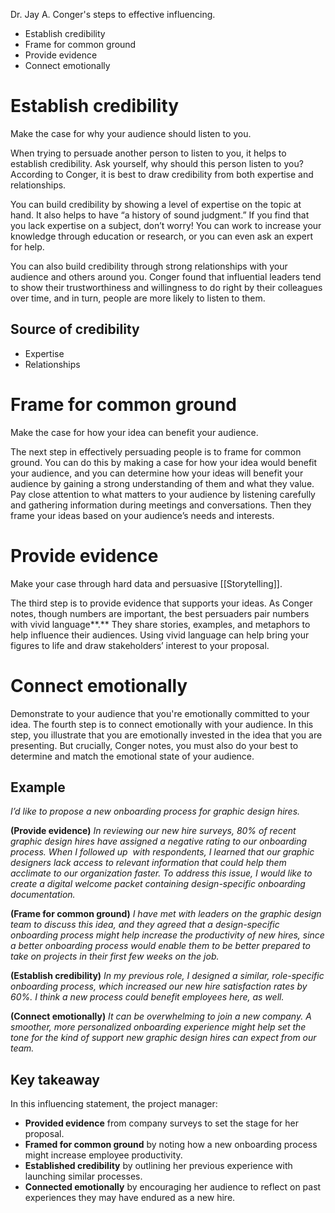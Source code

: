 
Dr. Jay A. Conger's steps to effective influencing.
- Establish credibility
- Frame for common ground
- Provide evidence
- Connect emotionally

# Establish credibility
Make the case for why your audience should listen to you.

When trying to persuade another person to listen to you, it helps to establish credibility. Ask yourself, why should this person listen to you? According to Conger, it is best to draw credibility from both expertise and relationships. 

You can build credibility by showing a level of expertise on the topic at hand. It also helps to have “a history of sound judgment.” If you find that you lack expertise on a subject, don’t worry! You can work to increase your knowledge through education or research, or you can even ask an expert for help.

You can also build credibility through strong relationships with your audience and others around you. Conger found that influential leaders tend to show their trustworthiness and willingness to do right by their colleagues over time, and in turn, people are more likely to listen to them.

## Source of credibility
- Expertise
- Relationships

# Frame for common ground
Make the case for how your idea can benefit your audience.

The next step in effectively persuading people is to frame for common ground. You can do this by making a case for how your idea would benefit your audience, and you can determine how your ideas will benefit your audience by gaining a strong understanding of them and what they value. Pay close attention to what matters to your audience by listening carefully and gathering information during meetings and conversations. Then they frame your ideas based on your audience’s needs and interests. 

# Provide evidence
Make your case through hard data and persuasive [[Storytelling]].

The third step is to provide evidence that supports your ideas. As Conger notes, though numbers are important, the best persuaders pair numbers with vivid language**.** They share stories, examples, and metaphors to help influence their audiences. Using vivid language can help bring your figures to life and draw stakeholders’ interest to your proposal.

# Connect emotionally
Demonstrate to your audience that you're emotionally committed to your idea. 
The fourth step is to connect emotionally with your audience. In this step, you illustrate that you are emotionally invested in the idea that you are presenting. But crucially, Conger notes, you must also do your best to determine and match the emotional state of your audience.

## Example 
_I’d like to propose a new onboarding process for graphic design hires._ 

**(Provide evidence)** _In reviewing our new hire surveys, 80% of recent graphic design hires have assigned a negative rating to our onboarding process. When I followed up  with respondents, I learned that our graphic designers lack access to relevant information that could help them acclimate to our organization faster. To address this issue, I would like to create a digital welcome packet containing design-specific onboarding documentation._

**(Frame for common ground)** _I have met with leaders on the graphic design team to discuss this idea, and they agreed that a design-specific onboarding process might help increase the productivity of new hires, since a better onboarding process would enable them to be better prepared to take on projects in their first few weeks on the job._

**(Establish credibility)** _In my previous role, I designed a similar, role-specific onboarding process, which increased our new hire satisfaction rates by 60%. I think a new process could benefit employees here, as well._

**(Connect emotionally)** _It can be overwhelming to join a new company. A smoother, more personalized onboarding experience might help set the tone for the kind of support new graphic design hires can expect from our team._ 

## **Key takeaway**

In this influencing statement, the project manager:
-   **Provided evidence** from company surveys to set the stage for her proposal.
-   **Framed for common ground** by noting how a new onboarding process might increase employee productivity.
-   **Established credibility** by outlining her previous experience with launching similar processes.
-   **Connected emotionally** by encouraging her audience to reflect on past experiences they may have endured as a new hire. 